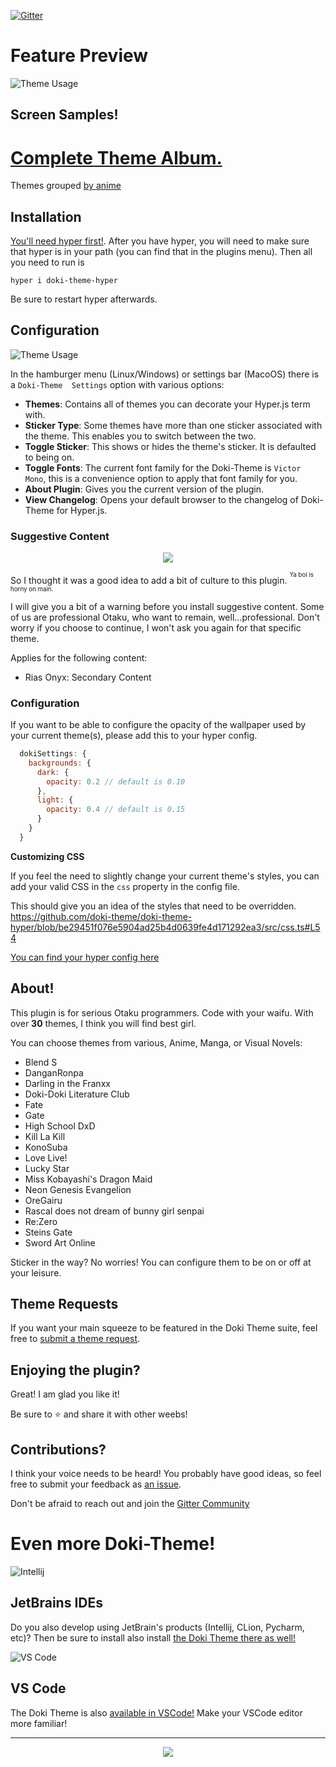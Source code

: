 [![Gitter](https://badges.gitter.im/doki-theme-hyper/community.svg)](https://gitter.im/doki-theme-hyper/community?utm_source=badge&utm_medium=badge&utm_campaign=pr-badge)

# Feature Preview

![Theme Usage](./screenshots/gifs/doki-theme-hyper-preview.webp)

## Screen Samples!

# [Complete Theme Album.](albums/complete_theme_album.md)

Themes grouped [by anime](./albums/grouping.md)


## Installation

[You'll need hyper first!](https://hyper.is/#installation).
After you have hyper, you will need to make sure that hyper is in your path (you can find that in the plugins menu). Then all you need to run is

```
hyper i doki-theme-hyper
```

Be sure to restart hyper afterwards.

## Configuration

![Theme Usage](./screenshots/gifs/hyper_usage.gif)

In the hamburger menu (Linux/Windows) or settings bar (MacoOS) there is a `Doki-Theme 
Settings` option with various options:

- **Themes**: Contains all of themes you can decorate your Hyper.js term with.
- **Sticker Type**: Some themes have more than one sticker associated with the theme. This enables you to switch between the two.
- **Toggle Sticker**: This shows or hides the theme's sticker. It is defaulted to being on.
- **Toggle Fonts**: The current font family for the Doki-Theme is `Victor Mono`, this is a convenience option to apply that font family for you.
- **About Plugin**: Gives you the current version of the plugin.
- **View Changelog**: Opens your default browser to the changelog of Doki-Theme for Hyper.js.

### Suggestive Content

<div align="center">
    <img src="https://doki.assets.unthrottled.io/misc/suggestive/cultured.gif" ></img>
</div>

So I thought it was a good idea to add a bit of culture to this plugin.
<sup><sup>Ya boi is horny on main.</sup></sup>

I will give you a bit of a warning before you install suggestive content.
Some of us are professional Otaku, who want to remain, well...professional.
Don't worry if you choose to continue, I won't ask you again for that specific theme.

Applies for the following content:

- Rias Onyx: Secondary Content


### Configuration

If you want to be able to configure the opacity of the wallpaper used by your current theme(s), please add this to your hyper config.

```js
  dokiSettings: {
    backgrounds: {
      dark: {
        opacity: 0.2 // default is 0.10
      },
      light: {
        opacity: 0.4 // default is 0.15
      }
    }
  }
```

**Customizing CSS**

If you feel the need to slightly change your current theme's styles, you can add your valid CSS in the `css` property in the config file.

This should give you an idea of the styles that need to be overridden.
https://github.com/doki-theme/doki-theme-hyper/blob/be29451f076e5904ad25b4d0639fe4d171292ea3/src/css.ts#L54

[You can find your hyper config here](https://hyper.is/#cfg)

## About!

This plugin is for serious Otaku programmers.
Code with your waifu. With over **30** themes,
I think you will find best girl.

You can choose themes from various, Anime, Manga, or Visual Novels:

- Blend S
- DanganRonpa
- Darling in the Franxx
- Doki-Doki Literature Club
- Fate
- Gate
- High School DxD
- Kill La Kill
- KonoSuba
- Love Live!
- Lucky Star
- Miss Kobayashi's Dragon Maid
- Neon Genesis Evangelion
- OreGairu
- Rascal does not dream of bunny girl senpai
- Re:Zero
- Steins Gate
- Sword Art Online

Sticker in the way?
No worries! You can configure them to be on or off at your leisure.


## Theme Requests

If you want your main squeeze to be featured in the Doki Theme suite, feel free to [submit a theme request](https://github.com/doki-theme/doki-master-theme/issues).

## Enjoying the plugin?

Great! I am glad you like it!

Be sure to ⭐ and share it with other weebs!

## Contributions?

I think your voice needs to be heard! You probably have good ideas, so feel free to submit your feedback as [an issue](https://github.com/doki-theme/doki-theme-hyper/issues/new).

Don't be afraid to reach out and join the [Gitter Community](https://gitter.im/doki-theme-hyper/community?utm_source=share-link&utm_medium=link&utm_campaign=share-link!)

# Even more Doki-Theme!

![Intellij](./readmeStuff/intellij.png)
## JetBrains IDEs

Do you also develop using JetBrain's products (Intellij, CLion, Pycharm, etc)? 
Then be sure to install also install [the Doki Theme there as well!](https://github.com/doki-theme/doki-theme-jetbrains)

![VS Code](./readmeStuff/vscode.png)
## VS Code

The Doki Theme is also [available in VSCode!](https://github.com/doki-theme/doki-theme-vscode)
Make your VSCode editor more familiar!

---
<div align="center">
    <img src="https://doki.assets.unthrottled.io/misc/logo.svg" ></img>
</div>
